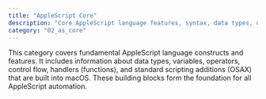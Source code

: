 ```yaml
---
title: "AppleScript Core"
description: "Core AppleScript language features, syntax, data types, operators, and standard scripting additions."
category: "02_as_core"
---
```


This category covers fundamental AppleScript language constructs and features. It includes information about data types, variables, operators, control flow, handlers (functions), and standard scripting additions (OSAX) that are built into macOS. These building blocks form the foundation for all AppleScript automation.